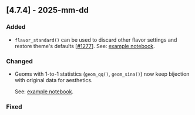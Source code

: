 ## [4.7.4] - 2025-mm-dd

### Added

- `flavor_standard()` can be used to discard other flavor settings and restore theme's defaults [[#1277](https://github.com/JetBrains/lets-plot/issues/1277)].
See: [example notebook](https://nbviewer.org/github/JetBrains/lets-plot/blob/master/docs/f-25e/flavor_standard.ipynb).

### Changed

- Geoms with 1-to-1 statistics (`geom_qq()`, `geom_sina()`) now keep bijection with original data for aesthetics.

  See: [example notebook](https://nbviewer.org/github/JetBrains/lets-plot/blob/master/docs/f-25e/stat_data_bijection.ipynb).

### Fixed
